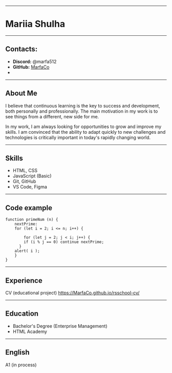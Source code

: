 ----

# Mariia Shulha

----
## Contacts:
- **Discord:** @marfa512
- **GitHub:** [MarfaCo](https://github.com/MarfaCo)
-
----

## About Me

I believe that continuous learning is the key to success and development, both personally and professionally. The main motivation in my work is to see things from a different, new side for me.

In my work, I am always looking for opportunities to grow and improve my skills. I am convinced that the ability to adapt quickly to new challenges and technologies is critically important in today's rapidly changing world.

----

## Skills

- HTML, CSS
- JavaScript (Basic)
- Git, GitHub
- VS Code, Figma

----

## Code example


```
function primeNum (n) {
	nextPrime:
	for (let i = 2; i <= n; i++) {

		for (let j = 2; j < i; j++) {
		if (i % j == 0) continue nextPrime;
	  }
	alert( i );
	}
}
```

----

## Experience

CV (educational project)
https://MarfaCo.github.io/rsschool-cv/

----

## Education

- Bachelor's Degree (Enterprise Management)
- HTML Academy

----

## English

A1 (in process)